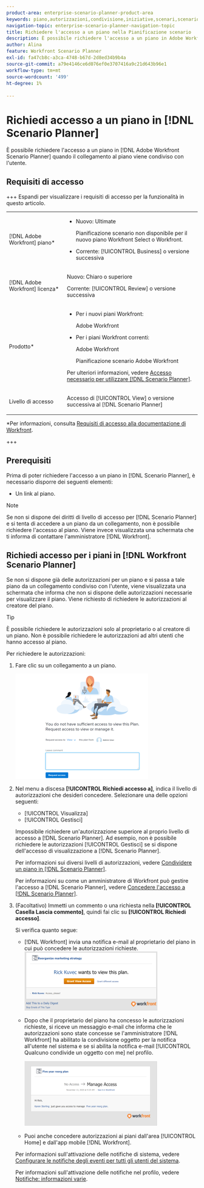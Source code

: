```yaml
---
product-area: enterprise-scenario-planner-product-area
keywords: piano,autorizzazioni,condivisione,iniziative,scenari,scenario
navigation-topic: enterprise-scenario-planner-navigation-topic
title: Richiedere l'accesso a un piano nella Pianificazione scenario
description: È possibile richiedere l'accesso a un piano in Adobe Workfront Scenario Planner quando il collegamento al piano viene condiviso con l'utente.
author: Alina
feature: Workfront Scenario Planner
exl-id: fa47cb8c-a3ca-4748-b67d-2d8ed34b9b4a
source-git-commit: a79e4146ce6d076ef0e3707416a9c21d643b96e1
workflow-type: tm+mt
source-wordcount: '499'
ht-degree: 1%

---
```


# Richiedi accesso a un piano in [!DNL Scenario Planner]

È possibile richiedere l&#39;accesso a un piano in [!DNL Adobe Workfront Scenario Planner] quando il collegamento al piano viene condiviso con l&#39;utente.

## Requisiti di accesso

+++ Espandi per visualizzare i requisiti di accesso per la funzionalità in questo articolo.

<table style="table-layout:auto"> 
 <col> 
 <col> 
 <tbody> 
  <tr> 
   <td> <p>[!DNL Adobe Workfront] piano*</p> </td> 
   <td> <ul></li>
   <li><p>Nuovo: Ultimate </p></li>
   <p>Pianificazione scenario non disponibile per il nuovo piano Workfront Select o Workfront. </p>
   <li><p>Corrente: [!UICONTROL Business] o versione successiva</p></ul>
   </td> 
  </tr> 
  <tr> 
   <td> <p>[!DNL Adobe Workfront] licenza*</p> </td> 
   <td> <p>Nuovo: Chiaro o superiore</p> 
   <p>Corrente: [!UICONTROL Review] o versione successiva</p> </td> 
  </tr> 
  <tr> 
   <td>Prodotto* </td> 
   <td> <ul><li><p>Per i nuovi piani Workfront:</p><p> Adobe Workfront</li></p>
   <li><p>Per i piani Workfront correnti: </p>
   <p>Adobe Workfront</p> <p>Pianificazione scenario Adobe Workfront</p></li></ul>

<p>Per ulteriori informazioni, vedere <a href="../scenario-planner/access-needed-to-use-sp.md" class="MCXref xref">Accesso necessario per utilizzare [!DNL Scenario Planner]</a>. </p> </td> 
  </tr> 
  <tr data-mc-conditions=""> 
   <td>Livello di accesso </td> 
   <td>  <p>Accesso di [!UICONTROL View] o versione successiva al [!DNL Scenario Planner]</p>  </td> 
  </tr>
 </tbody> 
</table>

*Per informazioni, consulta [Requisiti di accesso alla documentazione di Workfront](/help/quicksilver/administration-and-setup/add-users/access-levels-and-object-permissions/access-level-requirements-in-documentation.md).

+++

## Prerequisiti

Prima di poter richiedere l&#39;accesso a un piano in [!DNL Scenario Planner], è necessario disporre dei seguenti elementi:

* Un link al piano.

>[!NOTE]
>
>Se non si dispone dei diritti di livello di accesso per [!DNL Scenario Planner] e si tenta di accedere a un piano da un collegamento, non è possibile richiedere l&#39;accesso al piano. Viene invece visualizzata una schermata che ti informa di contattare l&#39;amministratore [!DNL Workfront].

## Richiedi accesso per i piani in [!DNL Workfront Scenario Planner]

Se non si dispone già delle autorizzazioni per un piano e si passa a tale piano da un collegamento condiviso con l&#39;utente, viene visualizzata una schermata che informa che non si dispone delle autorizzazioni necessarie per visualizzare il piano. Viene richiesto di richiedere le autorizzazioni al creatore del piano.

>[!TIP]
>
>È possibile richiedere le autorizzazioni solo al proprietario o al creatore di un piano. Non è possibile richiedere le autorizzazioni ad altri utenti che hanno accesso al piano.

Per richiedere le autorizzazioni:

1. Fare clic su un collegamento a un piano.

   ![](assets/request-access-to-plan-350x277.png)

1. Nel menu a discesa **[!UICONTROL Richiedi accesso a]**, indica il livello di autorizzazioni che desideri concedere. Selezionare una delle opzioni seguenti:

   * [!UICONTROL Visualizza]
   * [!UICONTROL Gestisci]

   Impossibile richiedere un&#39;autorizzazione superiore al proprio livello di accesso a [!DNL Scenario Planner]. Ad esempio, non è possibile richiedere le autorizzazioni [!UICONTROL Gestisci] se si dispone dell&#39;accesso di visualizzazione a [!DNL Scenario Planner].

   Per informazioni sui diversi livelli di autorizzazioni, vedere [Condividere un piano in [!DNL Scenario Planner]](../scenario-planner/share-a-plan.md).

   Per informazioni su come un amministratore di Workfront può gestire l&#39;accesso a [!DNL Scenario Planner], vedere [Concedere l&#39;accesso a  [!DNL Scenario Planner]](../administration-and-setup/add-users/configure-and-grant-access/grant-access-sp.md).

1. (Facoltativo) Immetti un commento o una richiesta nella **[!UICONTROL Casella Lascia commento]**, quindi fai clic su **[!UICONTROL Richiedi accesso]**.

   Si verifica quanto segue:

   * [!DNL Workfront] invia una notifica e-mail al proprietario del piano in cui può concedere le autorizzazioni richieste.\
     ![](assets/request-access-to-plan-email-350x156.png)

   * Dopo che il proprietario del piano ha concesso le autorizzazioni richieste, si riceve un messaggio e-mail che informa che le autorizzazioni sono state concesse se l&#39;amministratore [!DNL Workfront] ha abilitato la condivisione oggetto per la notifica all&#39;utente nel sistema e se si abilita la notifica e-mail [!UICONTROL Qualcuno condivide un oggetto con me] nel profilo.

     ![](assets/access-granted-to-plan-email-350x172.png)

   * Puoi anche concedere autorizzazioni ai piani dall&#39;area [!UICONTROL Home] e dall&#39;app mobile [!DNL Workfront].

   Per informazioni sull&#39;attivazione delle notifiche di sistema, vedere [Configurare le notifiche degli eventi per tutti gli utenti del sistema](../administration-and-setup/manage-workfront/emails/configure-event-notifications-for-everyone-in-the-system.md).

   Per informazioni sull&#39;attivazione delle notifiche nel profilo, vedere [Notifiche: informazioni varie](../workfront-basics/using-notifications/notifications-misc-information.md).
